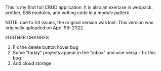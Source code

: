 This is my first full CRUD application. It is also an exercise in webpack, prettier, ES6 modules, and writing code in a module pattern. 

NOTE: due to Git issues, the original version was lost. This version was originally uploaded on April 9th 2022.

FURTHER CHANGES
1. Fix the delete button hover bug 
2. Some "today" projects appear in the "inbox" and vice versa - fix this bug
3. Add cloud storage